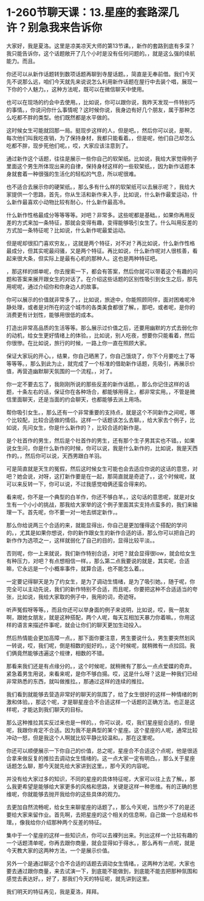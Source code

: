 # 1-260节聊天课：13.星座的套路深几许？别急我来告诉你

大家好，我是夏洛。这里是凉美凉天大师的第13节课。，新作的套路到底有多深？我只能告诉你，这个话题敞开了几个小时是没有任何问题的。，就是这么强的续航能力。而且。

你还可以从新作话题转到数项话题再聊到寺屋话题。，简直是无奉前借。我们今天先不说那么远，咱们今天就先来说说怎么利用新作话题在屋行中去装个唱，展现一下你的个人魅力。，这种方法呢，既可以在微信聊天中使用。

也可以在现场的约会中去使用。，比如说，你可以跟你说，我昨天发现一件特别巧的事情。，你说问你什么事情呢？这时候你说，我身边有好几个朋友，属于那种怎么吃都不胖的类型。他们既然都是水平做的。

这时候女生可能就回那一局。挺现步这样的人，但是吧。，然后你可以说，是啊，每次他们叫我吃夜销，为了保持身材，我都只能看着。，但是呢，他们自己却怎么吃都不胖，现步死他们呢。，哎，大家应该注意到了。

通过新作这个话题，往往是展示一些你自己的软架纸。比如说，我给大家觉得例子里面这个男生所体现出来的自律，保持身材这样的一些软架纸。，因为新作话题本身就套着一种很强的生活化的轻松的气息，所以呢很难。

也不适合去展示你的硬架纸。，那么多有什么样的软架纸可以去展示呢？，我给大家提供一个思路，首先，你从生活和新作来入手，比如说，什么新作最爱运动，什么新作最喜欢小动物比较有耐心，什么新作最高冷。

什么新作性格最成分等等等等。对吧？非常多。这些呢都是基础。，如果你再用反差的方式来加一条特征，那就会变得有趣，变得能够吸引女生了。什么叫用反差的方式加一条特征呢？比如说，什么新作呢最爱运动。

但是呢却很扣门喜欢穷友。，这就是两个特征，对不对？再比如说，什么新作性格最成分，但其实呢最闷骚，又是两个特征。再比如说，什么新作呢对人很核善，看起来很大条，但实际上是最有心机的那种人。这也是两种特征吧。

，那这样的绑单呢，你去搜索一下，都会有答案，然后你就可以带着这个有趣的问题和答案来展开跟女生的对话了。在介绍这些话题的区别性吸引到女生之后，那先用呢呢，通过介绍你和你身边人的故事。

你可以展示的价值就非常多了。，比如说，旅途中，你能照顾同伴，面对困难呢冷静处理，或者是对所在的这个城市的各类美食都很了解。，那吧，或者呢，是你的消费更有计划性，能够用很低的成本。

打造出非常高品质的生活等等。那么展示过价值之后，还要用幽默的方式去弱化你的动机，给女生更好情绪上的体验。，比如说，别人吃夜，想要你只能看着，然后你很惨。在比如说，旅行的时候，一路上你一直在照顾大家。

保证大家玩的开心。，结果，你自己晒黑了，你自己饿烧了，你下个月要吃土了等等等等。，那么到此为止，就完成了一个标准的借助新作话题，先吸引，再展示价值，再营造幽默聊天氛围的一个流程。，对了。

你一定不要去忘了，我刚刚所说的那些反差的新作话题。，那么你记住这样的话题，十条左右的话，保证你在各种场合，都能够用得上，都非常实用。，不管是微信里面聊天，还是当面的约会聊天，也都能够去派上用场。

帮你吸引女生。，那么还有一个非常重要的支持点，就是这个不同新作之间呢，哪个比较配，比较合适做的情侣。这样一个话题该怎么去聊。，给大家去个例子，比如说，先问女生，你是什么新作的？，比较合适的新作是。

是个社首作的男生，然后是个社首作的男生，还有那个生子男其实也不错。，如果说女生问，你是什么新作的时候，你可以说，我是什么新作的，比如说，我是天西作的。，然后你可以说，天西男跟白羊羽。

可是简直就是天生的冤假，然后这时候女生可能也会去适应你说的这话的意思，对吧？她会说，对呀，这打新作要是在一起，那简直就是奇迹了。，这个时候呢，就可以来反转一下，你可以说，不过我感觉咱俩还蛮合得来的。

看来呢，你不是一个典型的白羊作，你还不够白羊。，这句话的意思呢，就是对女生有一个小小的挑战，那我给大家举的这个例子里面其实支持点蛮多的，我们来输理一下。首先呢，你不要一对一地去绑定新作，。

那么你给说两三个合适的来，就能显得出，你自己是更加懂得这个搭配的学问的。，尤其是如果你想说，你的新作跟女生的新作合适的话，那么你可以把自己的新作作为选项之一，这样就弱化了自己的目的，显得比较平淡。。

否则呢，你一上来就说，我们新作特别合适，对吧？就会显得很low，就会给女生有种压力，对吧？有点想相信一样。，那么第二点我要说的就是，其实呢，合适嘛，它永远是一个小概率事件，就算合适，也不能怎么着。。

一定要记得聊天是为了约女生，是为了调动生情绪，是为了吸引她。，随于呢，你完全可以主动先说，我们的新作特别不合适，而且呢，你要把这种不合适适当的夸张，比如说，我给大家取的例子中，我用的词，奇迹呀。

听声冤假呀等等。，而且你还可以举身面的例子来说明，比如说，哎，我一朋友啊，跟她女朋友，就是这种搭配，两个人呢，每天互相加天暴力你着嘛。，你用这样的语言来描述件事呢，就会让你们的聊天更加生动投入。

然后热情能会更加高障一点。，那下面你要注意，男生要说什么，男生要突然划风一转说，哎，我们呢，倒是相数的挺好的。，这个时候呢，就稍微有一点拉回。我们俩竟然能够违遍这个规律，相数的不错。

那看来我们还是有点缘分的。，这个时候呢，就稍微有了那么一点点爱媒的奇弃。紧急着男生用说，来看来呢，是你不够白揚。哎，这是什么呀？这是一种我们已经非常熟悉的东西，就叫做推拉。，那通过这样的连续的推拉。

我们看到就能够去营造非常好的聊天的氛围了，给了女生很好的这样一种情绪的刺激和体验。，那这个呢，才是聊星座合不合适这样一个话题的正确方法。也正是这样呢，才能达到我们聊天的目标。

那么这种推拉其实反过来也是一样的。，你可以说，哎，我们星座挺合适的，但是呢，我跟你肯定不合适。因为我不是典型的某个星座。这个星座的人呢，通常比较冲动一怒，但是我这个人啊就比较平静比较温和。，那在这里呢。

你还可以顺便展示一下你自己的价值，总之呢，星座合不合适这个点呢，他是很适合拿来做反复的推拉去调动女生情绪的。这一点大家一定有明白。，那么关于星座话题怎么聊，那今天就先给大家讲到这里。，那今天的内容呢。

并没有给大家过多的知识，不同的星座的具体特征呢，大家可以往上去了解。，那么我更希望是能够给大家更多的风格和思路，关键是这样一种思维。有的正确的思维呢，你就能够去抛开我给你的这些具体的观力。

去更加自然流畅呢，给女生来聊星座的话题了。，那么今天呢，当然少不了的是还要给大家来留作业。首先啊，去把星座的这个相关的信息啊，自己做一个总结和书理。，像我给你介绍那种两个反差的特征。

集中于一个星座的这样一些知识点，你可以去裸列出来。列出这样一个比较有趣的一个话题清单呢，你再去跟你商量，就会显得如于得水。，那么再有一点呢，就是今天教大家的这两种方法，一个是展示价值。

另外一个是通过聊这个合不合适的话题去调动女生情绪。，这两种方法呢，大家也要去通过跟你商量，来去试演一下，到底能不能做到，到底能不能去把那种氛围和感觉去表达好。，好了，那我们今天的特征呢，就先讲到这里。

我们明天的特征再见，我是夏洛，拜拜。